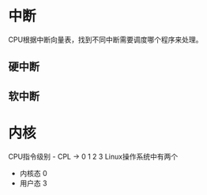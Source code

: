 # 中断
CPU根据中断向量表，找到不同中断需要调度哪个程序来处理。

## 硬中断

## 软中断

# 内核


CPU指令级别 - CPL -> 0 1 2 3
Linux操作系统中有两个
- 内核态 0
- 用户态 3
<!--stackedit_data:
eyJoaXN0b3J5IjpbMTAzMDI0MV19
-->